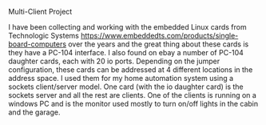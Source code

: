 Multi-Client Project

I have been collecting and working with the embedded Linux cards from Technologic Systems
https://www.embeddedts.com/products/single-board-computers 
over the years and the great thing about these cards is they have a PC-104 interface. I also 
found on ebay a number of PC-104 daughter cards, each with 20 io ports. Depending on the jumper 
configuration, these cards can be addressed at 4 different locations in the address space. 
I used them for my home automation system using a sockets client/server model. One card (with 
the io daughter card) is the sockets server and all the rest are clients. One of the clients is 
running on a windows PC and is the monitor used mostly to turn on/off lights in the cabin and 
the garage. 

